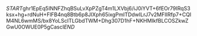 $START$ghr1EpEq5INNFZhqBSuLvXpPZgT4m1LXVbj6/iJ0iYVT+6fEOr79IRqS3ksx+hg+rdNuH+FlFB4nq8Btb6p8JIXph65ixgPmITDdwILrJ7v2MFIIRfp7+CQIM4NL6wmMS/bx8YoLScITLGbdTWM+Dhg307D1hF+NKHMIkfBLCOSZkwZGwU0OWUE0P5gCascI$END$